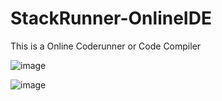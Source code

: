 # StackRunner-OnlineIDE

This is a Online Coderunner or Code Compiler

![image](https://user-images.githubusercontent.com/76804228/218296449-12e9678b-ce10-4c47-b88d-a0767df8e140.png)

![image](https://user-images.githubusercontent.com/76804228/218296482-5bbf3380-6025-44af-a3b8-da96627909c9.png)
